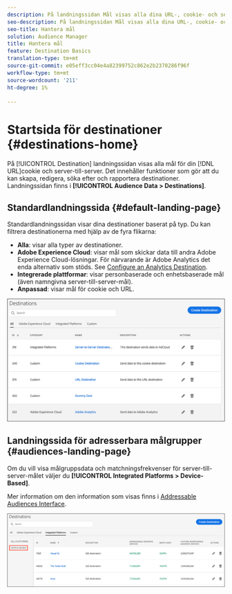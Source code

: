 ```yaml
---
description: På landningssidan Mål visas alla dina URL-, cookie- och server-till-server-mål. Det innehåller funktioner som gör att du kan skapa, redigera, söka efter och rapportera destinationer. Landningssidan finns i Målgruppsdata > Destinationer.
seo-description: På landningssidan Mål visas alla dina URL-, cookie- och server-till-server-mål. Det innehåller funktioner som gör att du kan skapa, redigera, söka efter och rapportera destinationer. Landningssidan finns i Målgruppsdata > Destinationer.
seo-title: Hantera mål
solution: Audience Manager
title: Hantera mål
feature: Destination Basics
translation-type: tm+mt
source-git-commit: e05eff3cc04e4a82399752c862e2b2370286f96f
workflow-type: tm+mt
source-wordcount: '211'
ht-degree: 1%

---
```




# Startsida för destinationer {#destinations-home}

På [!UICONTROL Destination] landningssidan visas alla mål för din [!DNL URL]cookie och server-till-server. Det innehåller funktioner som gör att du kan skapa, redigera, söka efter och rapportera destinationer. Landningssidan finns i **[!UICONTROL Audience Data > Destinations]**.

## Standardlandningssida {#default-landing-page}

<!-- destinations-home.xml -->

Standardlandningssidan visar dina destinationer baserat på typ. Du kan filtrera destinationerna med hjälp av de fyra flikarna:

* **Alla**: visar alla typer av destinationer.
* **Adobe Experience Cloud**: visar mål som skickar data till andra Adobe Experience Cloud-lösningar. För närvarande är Adobe Analytics det enda alternativ som stöds. See [Configure an Analytics Destination](/help/using/features/destinations/create-analytics-destination.md).
* **Integrerade plattformar**: visar personbaserade och enhetsbaserade mål (även namngivna server-till-server-mål).
* **Anpassad**: visar mål för cookie och URL.


![](assets/destinations-landing.png)

## Landningssida för adresserbara målgrupper {#audiences-landing-page}

Om du vill visa målgruppsdata och matchningsfrekvenser för server-till-server-målet väljer du **[!UICONTROL Integrated Platforms > Device-Based]**.

Mer information om den information som visas finns i [Addressable Audiences Interface](/help/using/features/addressable-audiences.md#addressable-audience-interface).

![](/help/using/features/assets/addressable-audiences-landing.png)
